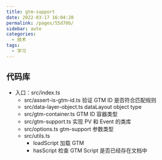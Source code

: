 ```yaml
---
title: gtm-support
date: 2022-03-17 16:04:20
permalink: /pages/55d70b/
sidebar: auto
categories:
  - 技术
tags:
  - 学习
---
```


## 代码库

- 入口：src/index.ts
  - src/assert-is-gtm-id.ts 验证 GTM ID 是否符合匹配规则
  - src/data-layer-object.ts dataLayout object type
  - src/gtm-container.ts GTM ID 容器类型
  - src/gtm-support.ts 实现 PV 和 Event 的类库
  - src/options.ts gtm-support 参数类型
  - src/utils.ts
    - loadScript 加载 GTM
    - hasScript 检查 GTM Script 是否已经存在文档中

